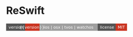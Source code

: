 # ReSwift

<svg xmlns="http://www.w3.org/2000/svg" width="330" height="20" viewBox="0 0 330 20"><g shape-rendering="crispEdges"><path fill="#555" d="M0 0h52v20H0z"></path><path fill="#CA3522" d="M52 0h39v20H52z"></path><path fill="#9f9f9f" d="M91 0h159v20H91z"></path><path fill="#555" d="M250 0h49v20H250z"></path><path fill="#CA3522" d="M299 0h31v20H299z"></path></g><g fill="#fff" text-anchor="middle" font-family="DejaVu Sans,Verdana,Geneva,sans-serif" font-size="11"><text x="27" y="14">version</text><text x="70.5" y="14">{{version}}</text><text x="170.5" y="14">ios | osx | tvos | watchos</text><text x="275.5" y="14">license</text><text x="314.5" y="14">MIT</text></g></svg>

